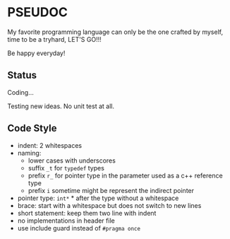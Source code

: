 # PSEUDOC

My favorite programming language can only be the one crafted by myself, time to be a tryhard, LET'S GO!!!

Be happy everyday!

## Status

Coding...

Testing new ideas. No unit test at all.

## Code Style
- indent: 2 whitespaces
- naming:
  - lower cases with underscores
  - suffix `_t` for `typedef` types
  - prefix `r_` for pointer type in the parameter used as a c++ reference type
  - prefix `i` sometime might be represent the indirect pointer
- pointer type: `int*` * after the type without a whitespace
- brace: start with a whitespace but does not switch to new lines
- short statement: keep them two line with indent
- no implementations in header file
- use include guard instead of `#pragma once`
